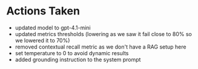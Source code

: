 # Actions Taken

- updated model to gpt-4.1-mini
- updated metrics thresholds (lowering as we saw it fail close to 80% so we lowered it to 70%)
- removed contextual recall metric as we don't have a RAG setup here
- set temperature to 0 to avoid dynamic results
- added grounding instruction to the system prompt
